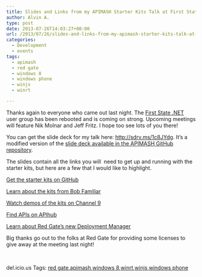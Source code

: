 ```yaml
---
title: Slides and Links from my APIMASH Starter Kits Talk at First State .NET Last Night
author: Alvin A.
type: post
date: 2013-07-26T14:03:27+00:00
url: /2013/07/26/slides-and-links-from-my-apimash-starter-kits-talk-at-first-state-net-last-night/
categories:
  - Development
  - events
tags:
  - apimash
  - red gate
  - windows 8
  - windows phone
  - winjs
  - winrt

---
```

Thanks again to everyone who came out last night. The <a href="http://firststatedot.net/" target="_blank">First State .NET</a> user group has been rebooted and is coming on strong. Upcoming meetings will feature Nik Molnar and Jeff Fritz. I hope too see lots of you there!

You can get the slide deck for my talk here: <a title="http://sdrv.ms/1c8JYdg" href="http://sdrv.ms/1c8JYdg" target="_blank">http://sdrv.ms/1c8JYdg</a>. It’s a modified version of the <a href="https://github.com/apimash/StarterKits/blob/master/LabWorkbooks/APIMASH_Presentation.pptx" target="_blank">slide deck available in the APIMASH GitHub repository</a>.

The slides contain all the links you will&#160; need to get up and running with the starter kits, but here are a few that I would like to highlight.

<a href="http://apimash.github.io/StarterKits/" target="_blank">Get the starter kits on GitHub</a>

<a href="http://theundocumentedapi.com/tag/apimash/" target="_blank">Learn about the kits from Bob Familiar</a>

<a href="http://channel9.msdn.com/Niners/apimash" target="_blank">Watch demos of the kits on Channel 9</a>

<a href="http://www.apihub.com/" target="_blank">Find APIs on APIhub</a>

<a href="http://www.red-gate.com/delivery/deployment-manager/" target="_blank">Learn about Red Gate’s new Deployment Manager</a>

Big thanks go out to the folks at Red Gate for providing some licenses to give away at the meeting last night!

&#160;

<div id="scid:0767317B-992E-4b12-91E0-4F059A8CECA8:243fa64f-d11b-40b5-8829-8d2aadc0b559" class="wlWriterEditableSmartContent" style="float: none; padding-bottom: 0px; padding-top: 0px; padding-left: 0px; margin: 0px; display: inline; padding-right: 0px">
  del.icio.us Tags: <a href="http://del.icio.us/popular/red+gate" rel="tag">red gate</a>,<a href="http://del.icio.us/popular/apimash" rel="tag">apimash</a>,<a href="http://del.icio.us/popular/windows+8" rel="tag">windows 8</a>,<a href="http://del.icio.us/popular/winrt" rel="tag">winrt</a>,<a href="http://del.icio.us/popular/winjs" rel="tag">winjs</a>,<a href="http://del.icio.us/popular/windows+phone" rel="tag">windows phone</a>
</div>
